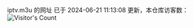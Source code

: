 iptv.m3u 的网址 已于 2024-06-21 11:13:08 更新，本仓库访客数：![Visitor's Count](https://profile-counter.glitch.me/pxiptv_TV/count.svg)
